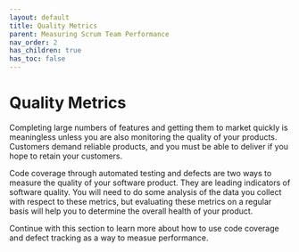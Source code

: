 ```yaml
---
layout: default
title: Quality Metrics
parent: Measuring Scrum Team Performance
nav_order: 2
has_children: true
has_toc: false
---
```


# Quality Metrics

Completing large numbers of features and getting them to market quickly is meaningless unless you are also monitoring the quality of your products. Customers demand reliable products, and you must be able to deliver if you hope to retain your customers.

Code coverage through automated testing and defects are two ways to measure the quality of your software product. They are leading indicators of software quality. You will need to do some analysis of the data you collect with respect to these metrics, but evaluating these metrics on a regular basis will help you to determine the overall health of your product.

Continue with this section to learn more about how to use code coverage and defect tracking as a way to measue performance.


